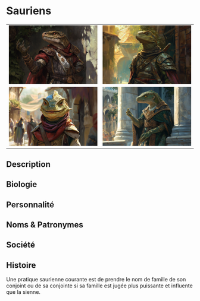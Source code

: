 # Sauriens
| | |
|-|-|
|![Saurien](../../../../_images/bardlizard.png) |![Saurien](../../../../_images/garde_saurien.png) |
|![Saurien](../../../../_images/envoyée.png) |![Saurien](../../../../_images/olympiaAndreou.png) |

## Description
## Biologie
## Personnalité
## Noms & Patronymes
## Société
## Histoire

Une pratique saurienne courante est de prendre le nom de famille de son conjoint ou de sa conjointe si sa famille est jugée plus puissante et influente que la sienne.